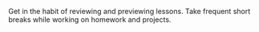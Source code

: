 
Get in the habit of reviewing and previewing lessons.
Take frequent short breaks while working on homework and projects.
